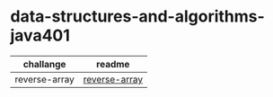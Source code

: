 # data-structures-and-algorithms-java401

| challange     |                                                    readme                                                    |
| ------------- | :----------------------------------------------------------------------------------------------------------: |
| reverse-array | [reverse-array](https://Tamara97-b.github.io/data-structures-and-algorithms-java401/array-reverse/readme.md) |
